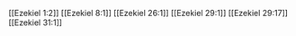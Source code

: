 [[Ezekiel 1:2]]
[[Ezekiel 8:1]]
[[Ezekiel 26:1]]
[[Ezekiel 29:1]]
[[Ezekiel 29:17]]
[[Ezekiel 31:1]]
